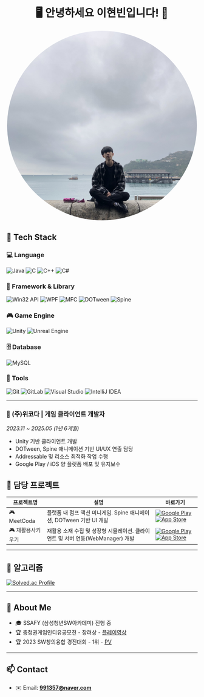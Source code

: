 <h1 align="center">🖥️ 안녕하세요 이현빈입니다! 👋</h1>
<p align="center">
  <img src="me.jpg" width="500" style="border-radius: 50%;" />
</p>

## 🔧 Tech Stack

### 💻 Language  
![Java](https://img.shields.io/badge/Java-007396?style=flat&logo=java&logoColor=white)
![C](https://img.shields.io/badge/C-A8B9CC?style=flat&logo=c&logoColor=black)
![C++](https://img.shields.io/badge/C++-00599C?style=flat&logo=c%2B%2B&logoColor=white)
![C#](https://img.shields.io/badge/C%23-239120?style=flat&logo=c-sharp&logoColor=white)

### 🧱 Framework & Library  
![Win32 API](https://img.shields.io/badge/Win32_API-0078D7?style=flat&logo=windows&logoColor=white)
![WPF](https://img.shields.io/badge/WPF-512BD4?style=flat&logo=dotnet&logoColor=white)
![MFC](https://img.shields.io/badge/MFC-00599C?style=flat&logo=windows&logoColor=white)
![DOTween](https://img.shields.io/badge/DOTween-FFAA00?style=flat&logo=unity&logoColor=black)
![Spine](https://img.shields.io/badge/Spine-FF0000?style=flat&logo=spine&logoColor=white)

### 🎮 Game Engine  
![Unity](https://img.shields.io/badge/Unity-000000?style=flat&logo=unity&logoColor=white)
![Unreal Engine](https://img.shields.io/badge/Unreal_Engine-313131?style=flat&logo=unrealengine&logoColor=white)

### 🗄 Database  
![MySQL](https://img.shields.io/badge/MySQL-4479A1?style=flat&logo=mysql&logoColor=white)

### 🔧 Tools  
![Git](https://img.shields.io/badge/Git-F05032?style=flat&logo=git&logoColor=white)
![GitLab](https://img.shields.io/badge/GitLab-FC6D26?style=flat&logo=gitlab&logoColor=white)
![Visual Studio](https://img.shields.io/badge/Visual_Studio-5C2D91?style=flat&logo=visual-studio&logoColor=white)
![IntelliJ IDEA](https://img.shields.io/badge/IntelliJ-000000?style=flat&logo=intellij-idea&logoColor=white)

---

### 🏢 (주)위코다 | 게임 클라이언트 개발자
*2023.11 ~ 2025.05 (1년 6개월)*  
- Unity 기반 클라이언트 개발
- DOTween, Spine 애니메이션 기반 UI/UX 연출 담당
- Addressable 및 리소스 최적화 작업 수행
- Google Play / iOS 양 플랫폼 배포 및 유지보수

## 📑 담당 프로젝트

| 프로젝트명         | 설명                                                                 | 바로가기 |
|--------------------|----------------------------------------------------------------------|----------|
| 🎮 MeetCoda            | 플랫폼 내 점프 액션 미니게임. Spine 애니메이션, DOTween 기반 UI 개발 | [![Google Play](https://img.shields.io/badge/-Play_Store-3DDC84?style=flat-square&logo=google-play&logoColor=white)](https://play.google.com/store/apps/details?id=net.metaskyworld.weecoda&pcampaignid=web_share) [![App Store](https://img.shields.io/badge/-App_Store-000000?style=flat-square&logo=apple&logoColor=white)](https://apps.apple.com/kr/app/meet-coda-video-chat/id6475752044) |
| 🎮 재활용사키우기     | 재활용 소재 수집 및 성장형 시뮬레이션. 클라이언트 및 서버 연동(WebManager) 개발 | [![Google Play](https://img.shields.io/badge/-Play_Store-3DDC84?style=flat-square&logo=google-play&logoColor=white)](https://play.google.com/store/apps/details?id=com.metasky.AnotherWorldRecyclingHero&pcampaignid=web_share)  [![App Store](https://img.shields.io/badge/-App_Store-000000?style=flat-square&logo=apple&logoColor=white)](https://apps.apple.com/kr/app/%EC%9E%AC%ED%99%9C%EC%9A%A9%EC%82%AC-%ED%82%A4%EC%9A%B0%EA%B8%B0/id6560108482?platform=iphone) |


---

## 🧠 알고리즘

[![Solved.ac Profile](http://mazassumnida.wtf/api/v2/generate_badge?boj=991357)](https://solved.ac/991357)

---

## 💬 About Me

- 🎓 SSAFY (삼성청년SW아카데미) 진행 중
- 🏆 충청권게임인디유공모전 - 장려상 - [플레이영상](https://youtu.be/SNeIs3Hy_Tk)
- 🏆 2023 SW창의융합 경진대회 - 1위 - [PV](https://youtu.be/Jzckma3huPg)

---

## 📫 Contact

- ✉️ Email: **991357@naver.com**
